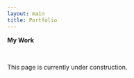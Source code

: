 ```yaml
---
layout: main
title: Portfolio
---
```


<b>My Work</b>  

<br>

<p align="justify">This page is currently under construction.</p>

<br>
